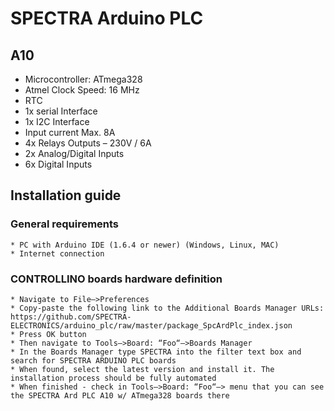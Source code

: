 # SPECTRA Arduino PLC

## A10

* Microcontroller: ATmega328
* Atmel Clock Speed: 16 MHz
* RTC
* 1x serial Interface
* 1x I2C Interface
* Input current Max. 8A
* 4x Relays Outputs – 230V / 6A
* 2x Analog/Digital Inputs
* 6x Digital Inputs

## Installation guide

### General requirements

    * PC with Arduino IDE (1.6.4 or newer) (Windows, Linux, MAC)
    * Internet connection

### CONTROLLINO boards hardware definition

    * Navigate to File–>Preferences
    * Copy-paste the following link to the Additional Boards Manager URLs: https://github.com/SPECTRA-ELECTRONICS/arduino_plc/raw/master/package_SpcArdPlc_index.json
    * Press OK button
    * Then navigate to Tools–>Board: “Foo“–>Boards Manager
    * In the Boards Manager type SPECTRA into the filter text box and search for SPECTRA ARDUINO PLC boards
    * When found, select the latest version and install it. The installation process should be fully automated
    * When finished - check in Tools–>Board: “Foo“–> menu that you can see the SPECTRA Ard PLC A10 w/ ATmega328 boards there

